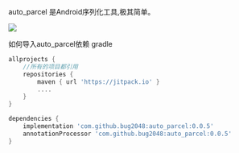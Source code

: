auto_parcel  是Android序列化工具,极其简单。

[![](https://jitpack.io/v/bug2048/auto_parcel.svg)](https://jitpack.io/#bug2048/auto_parcel)

如何导入auto_parcel依赖
gradle 
```groovy
allprojects {
    //所有的项目都引用
    repositories {
        maven { url 'https://jitpack.io' }
        ....
    }
}

dependencies {
    implementation 'com.github.bug2048:auto_parcel:0.0.5'
    annotationProcessor 'com.github.bug2048:auto_parcel:0.0.5'
}
```


